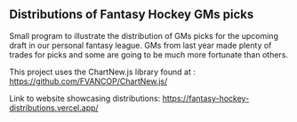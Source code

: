 ## Distributions of Fantasy Hockey GMs picks

Small program to illustrate the distribution of GMs picks for the upcoming draft in our personal fantasy league.
GMs from last year made plenty of trades for picks and some are going to be much more fortunate than others.  

This project uses the ChartNew.js library found at : https://github.com/FVANCOP/ChartNew.js/

Link to website showcasing distributions: https://fantasy-hockey-distributions.vercel.app/
